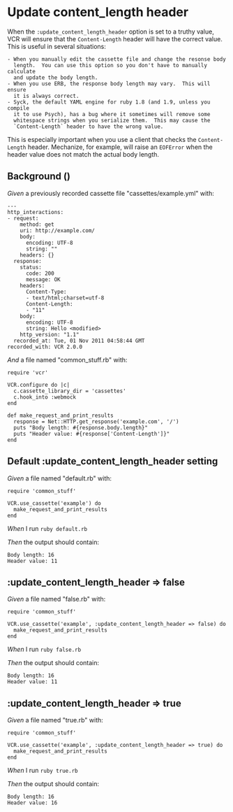 # Update content_length header

When the `:update_content_length_header` option is set to a truthy value,
  VCR will ensure that the `Content-Length` header will have the correct
  value.  This is useful in several situations:

    - When you manually edit the cassette file and change the resonse body
      length.  You can use this option so you don't have to manually calculate
      and update the body length.
    - When you use ERB, the response body length may vary.  This will ensure
      it is always correct.
    - Syck, the default YAML engine for ruby 1.8 (and 1.9, unless you compile
      it to use Psych), has a bug where it sometimes will remove some
      whitespace strings when you serialize them.  This may cause the
      `Content-Length` header to have the wrong value.

  This is especially important when you use a client that checks the
  `Content-Length` header.  Mechanize, for example, will raise an `EOFError`
  when the header value does not match the actual body length.

## Background ()

_Given_ a previously recorded cassette file "cassettes/example.yml" with:

```
--- 
http_interactions: 
- request: 
    method: get
    uri: http://example.com/
    body: 
      encoding: UTF-8
      string: ""
    headers: {}
  response: 
    status: 
      code: 200
      message: OK
    headers: 
      Content-Type: 
      - text/html;charset=utf-8
      Content-Length: 
      - "11"
    body: 
      encoding: UTF-8
      string: Hello <modified>
    http_version: "1.1"
  recorded_at: Tue, 01 Nov 2011 04:58:44 GMT
recorded_with: VCR 2.0.0
```

_And_ a file named "common_stuff.rb" with:

```
require 'vcr'

VCR.configure do |c|
  c.cassette_library_dir = 'cassettes'
  c.hook_into :webmock
end

def make_request_and_print_results
  response = Net::HTTP.get_response('example.com', '/')
  puts "Body length: #{response.body.length}"
  puts "Header value: #{response['Content-Length']}"
end
```

## Default :update_content_length_header setting

_Given_ a file named "default.rb" with:

```
require 'common_stuff'

VCR.use_cassette('example') do
  make_request_and_print_results
end
```

_When_ I run `ruby default.rb`

_Then_ the output should contain:

```
Body length: 16
Header value: 11
```

## :update_content_length_header => false

_Given_ a file named "false.rb" with:

```
require 'common_stuff'

VCR.use_cassette('example', :update_content_length_header => false) do
  make_request_and_print_results
end
```

_When_ I run `ruby false.rb`

_Then_ the output should contain:

```
Body length: 16
Header value: 11
```

## :update_content_length_header => true

_Given_ a file named "true.rb" with:

```
require 'common_stuff'

VCR.use_cassette('example', :update_content_length_header => true) do
  make_request_and_print_results
end
```

_When_ I run `ruby true.rb`

_Then_ the output should contain:

```
Body length: 16
Header value: 16
```
